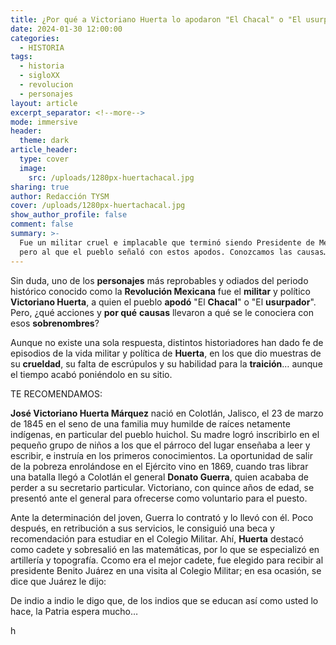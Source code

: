 ```yaml
---
title: ¿Por qué a Victoriano Huerta lo apodaron "El Chacal" o "El usurpador"?
date: 2024-01-30 12:00:00
categories:
  - HISTORIA
tags:
  - historia
  - sigloXX
  - revolucion
  - personajes
layout: article
excerpt_separator: <!--more-->
mode: immersive
header:
  theme: dark
article_header:
  type: cover
  image:
    src: /uploads/1280px-huertachacal.jpg
sharing: true
author: Redacción TYSM
cover: /uploads/1280px-huertachacal.jpg
show_author_profile: false
comment: false
summary: >-
  Fue un militar cruel e implacable que terminó siendo Presidente de México,
  pero al que el pueblo señaló con estos apodos. Conozcamos las causas…
---
```

Sin duda, uno de los **personajes** más reprobables y odiados del periodo histórico conocido como la **Revolución Mexicana** fue el **militar** y político **Victoriano Huerta**, a quien el pueblo **apodó** "El **Chacal**" o "El **usurpador**". Pero, ¿qué acciones y **por qué** **causas** llevaron a qué se le conociera con esos **sobrenombres**?&nbsp;

Aunque no existe una sola respuesta, distintos historiadores han dado fe de episodios de la vida militar y política de **Huerta**, en los que dio muestras de su **crueldad**, su falta de escrúpulos y su habilidad para la **traición**… aunque el tiempo acabó poniéndolo en su sitio.&nbsp;

TE RECOMENDAMOS:

**José Victoriano Huerta Márquez** nació en Colotlán, Jalisco, el 23 de marzo de 1845 en el seno de una familia muy humilde de raíces netamente indígenas, en particular del pueblo huichol. Su madre logró inscribirlo en el pequeño grupo de niños a los que el párroco del lugar enseñaba a leer y escribir, e instruía en los primeros conocimientos. La oportunidad de salir de la pobreza enrolándose en el Ejército vino en 1869, cuando tras librar una batalla llegó a Colotlán el general **Donato Guerra**, quien acababa de perder a su secretario particular. Victoriano, con quince años de edad, se presentó ante el general para ofrecerse como voluntario para el puesto.

Ante la determinación del joven, Guerra lo contrató y lo llevó con él. Poco después, en retribución a sus servicios, le consiguió una beca y recomendación para estudiar en el Colegio Militar. Ahí, **Huerta** destacó como cadete y sobresalió en las matemáticas, por lo que se especializó en artillería y topografía. Ccomo era el mejor cadete, fue elegido para recibir al presidente Benito Juárez en una visita al Colegio Militar; en esa ocasión, se dice que Juárez le dijo:&nbsp;

De indio a indio le digo que, de los indios que se educan así como usted lo hace, la Patria espera mucho…

h